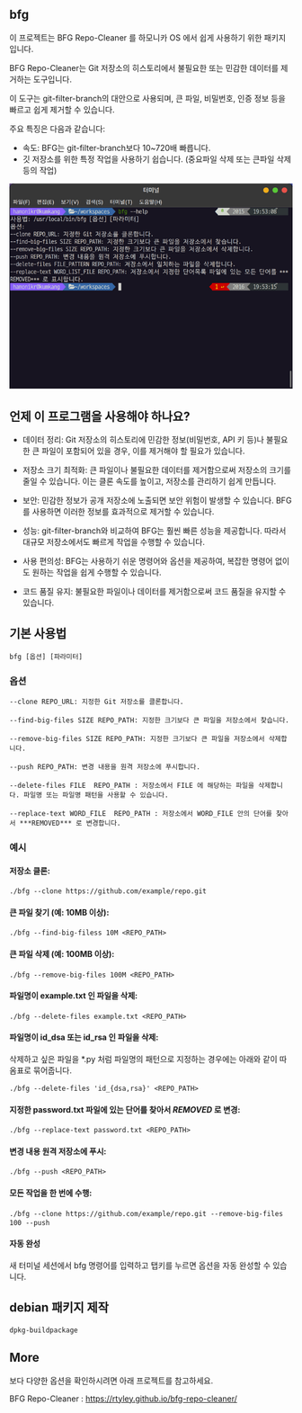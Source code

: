 ## bfg 

이 프로젝트는 BFG Repo-Cleaner 를 하모니카 OS 에서 쉽게 사용하기 위한 패키지 입니다.

BFG Repo-Cleaner는 Git 저장소의 히스토리에서 불필요한 또는 민감한 데이터를 제거하는 도구입니다. 

이 도구는 git-filter-branch의 대안으로 사용되며, 큰 파일, 비밀번호, 인증 정보 등을 빠르고 쉽게 제거할 수 있습니다. 

주요 특징은 다음과 같습니다:
- 속도: BFG는 git-filter-branch보다 10~720배 빠릅니다.
- 깃 저장소를 위한 특정 작업을 사용하기 쉽습니다. (중요파일 삭제 또는 큰파일 삭제 등의 작업)

![bfg](./bfg.png)

## 언제 이 프로그램을 사용해야 하나요?

* 데이터 정리: Git 저장소의 히스토리에 민감한 정보(비밀번호, API 키 등)나 불필요한 큰 파일이 포함되어 있을 경우, 이를 제거해야 할 필요가 있습니다.

* 저장소 크기 최적화: 큰 파일이나 불필요한 데이터를 제거함으로써 저장소의 크기를 줄일 수 있습니다. 이는 클론 속도를 높이고, 저장소를 관리하기 쉽게 만듭니다.

* 보안: 민감한 정보가 공개 저장소에 노출되면 보안 위험이 발생할 수 있습니다. BFG를 사용하면 이러한 정보를 효과적으로 제거할 수 있습니다.

* 성능: git-filter-branch와 비교하여 BFG는 훨씬 빠른 성능을 제공합니다. 따라서 대규모 저장소에서도 빠르게 작업을 수행할 수 있습니다.

* 사용 편의성: BFG는 사용하기 쉬운 명령어와 옵션을 제공하여, 복잡한 명령어 없이도 원하는 작업을 쉽게 수행할 수 있습니다.

* 코드 품질 유지: 불필요한 파일이나 데이터를 제거함으로써 코드 품질을 유지할 수 있습니다.

## 기본 사용법

```
bfg [옵션] [파라미터]
```
### 옵션
```
--clone REPO_URL: 지정한 Git 저장소를 클론합니다.

--find-big-files SIZE REPO_PATH: 지정한 크기보다 큰 파일을 저장소에서 찾습니다.

--remove-big-files SIZE REPO_PATH: 지정한 크기보다 큰 파일을 저장소에서 삭제합니다.

--push REPO_PATH: 변경 내용을 원격 저장소에 푸시합니다.

--delete-files FILE  REPO_PATH : 저장소에서 FILE 에 해당하는 파일을 삭제합니다. 파일명 또는 파일명 패턴을 사용할 수 있습니다.

--replace-text WORD_FILE  REPO_PATH : 저장소에서 WORD_FILE 안의 단어를 찾아서 ***REMOVED*** 로 변경합니다.

```

### 예시
#### 저장소 클론:

```
./bfg --clone https://github.com/example/repo.git
```


#### 큰 파일 찾기 (예: 10MB 이상):

```
./bfg --find-big-filess 10M <REPO_PATH>
```

#### 큰 파일 삭제 (예: 100MB 이상):

```
./bfg --remove-big-files 100M <REPO_PATH>
```

#### 파일명이 example.txt 인 파일을 삭제:

```
./bfg --delete-files example.txt <REPO_PATH>
```

#### 파일명이 id_dsa 또는 id_rsa 인 파일을 삭제:
삭제하고 싶은 파일을 *.py 처럼 파일명의 패턴으로 지정하는 경우에는 아래와 같이 따옴표로 묶어줍니다.
```
./bfg --delete-files 'id_{dsa,rsa}' <REPO_PATH>
```

#### 지정한 password.txt 파일에 있는 단어를 찾아서 ***REMOVED*** 로 변경:

```
./bfg --replace-text password.txt <REPO_PATH>
```

#### 변경 내용 원격 저장소에 푸시:

```
./bfg --push <REPO_PATH>
```

#### 모든 작업을 한 번에 수행:

```
./bfg --clone https://github.com/example/repo.git --remove-big-files 100 --push
```

#### 자동 완성
새 터미널 세션에서 bfg 명령어를 입력하고 탭키를 누르면 옵션을 자동 완성할 수 있습니다.

## debian 패키지 제작
```
dpkg-buildpackage
```

## More

보다 다양한 옵션을 확인하시려면 아래 프로젝트를 참고하세요.

BFG Repo-Cleaner : https://rtyley.github.io/bfg-repo-cleaner/
